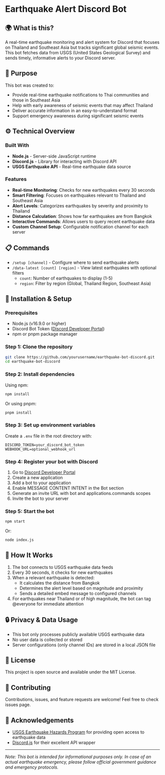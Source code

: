 # Earthquake Alert Discord Bot

## 🌍 What is this?
A real-time earthquake monitoring and alert system for Discord that focuses on Thailand and Southeast Asia but tracks significant global seismic events. This bot fetches data from USGS (United States Geological Survey) and sends timely, informative alerts to your Discord server.

## 🎯 Purpose
This bot was created to:
- Provide real-time earthquake notifications to Thai communities and those in Southeast Asia
- Help with early awareness of seismic events that may affect Thailand
- Deliver accurate information in an easy-to-understand format
- Support emergency awareness during significant seismic events

## ⚙️ Technical Overview
### Built With
- **Node.js** - Server-side JavaScript runtime
- **Discord.js** - Library for interacting with Discord API
- **USGS Earthquake API** - Real-time earthquake data source

### Features
- **Real-time Monitoring**: Checks for new earthquakes every 30 seconds
- **Smart Filtering**: Focuses on earthquakes relevant to Thailand and Southeast Asia
- **Alert Levels**: Categorizes earthquakes by severity and proximity to Thailand
- **Distance Calculation**: Shows how far earthquakes are from Bangkok
- **Interactive Commands**: Allows users to query recent earthquake data
- **Custom Channel Setup**: Configurable notification channel for each server

## 📋 Commands
- `/setup [channel]` - Configure where to send earthquake alerts
- `/data-latest [count] [region]` - View latest earthquakes with optional filters
  - `count`: Number of earthquakes to display (1-5)
  - `region`: Filter by region (Global, Thailand Region, Southeast Asia)

## 🔧 Installation & Setup

### Prerequisites
- Node.js (v16.9.0 or higher)
- Discord Bot Token ([Discord Developer Portal](https://discord.com/developers/applications))
- npm or pnpm package manager

### Step 1: Clone the repository
```bash
git clone https://github.com/yourusername/earthquake-bot-discord.git
cd earthquake-bot-discord
```

### Step 2: Install dependencies
Using npm:
```bash
npm install
```
Or using pnpm:
```bash
pnpm install
```

### Step 3: Set up environment variables
Create a `.env` file in the root directory with:
```
DISCORD_TOKEN=your_discord_bot_token
WEBHOOK_URL=optional_webhook_url
```

### Step 4: Register your bot with Discord
1. Go to [Discord Developer Portal](https://discord.com/developers/applications)
2. Create a new application
3. Add a bot to your application
4. Enable MESSAGE CONTENT INTENT in the Bot section
5. Generate an invite URL with bot and applications.commands scopes
6. Invite the bot to your server

### Step 5: Start the bot
```bash
npm start
```
Or:
```bash
node index.js
```

## 📡 How It Works
1. The bot connects to USGS earthquake data feeds
2. Every 30 seconds, it checks for new earthquakes
3. When a relevant earthquake is detected:
   - It calculates the distance from Bangkok
   - Determines the alert level based on magnitude and proximity
   - Sends a detailed embed message to configured channels
4. For earthquakes near Thailand or of high magnitude, the bot can tag @everyone for immediate attention

## 🔒 Privacy & Data Usage
- This bot only processes publicly available USGS earthquake data
- No user data is collected or stored
- Server configurations (only channel IDs) are stored in a local JSON file

## 📜 License
This project is open source and available under the MIT License.

## 👥 Contributing
Contributions, issues, and feature requests are welcome! Feel free to check issues page.

## 🙏 Acknowledgements
- [USGS Earthquake Hazards Program](https://earthquake.usgs.gov/) for providing open access to earthquake data
- [Discord.js](https://discord.js.org/) for their excellent API wrapper

---

*Note: This bot is intended for informational purposes only. In case of an actual earthquake emergency, please follow official government guidance and emergency protocols.*
